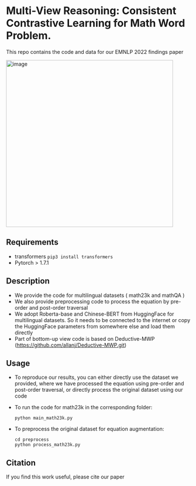# Multi-View Reasoning: Consistent Contrastive Learning for Math Word Problem.
This repo contains the code and data for our EMNLP 2022 findings paper  

<img width="456" alt="image" src="https://user-images.githubusercontent.com/44236100/196947138-b54a139b-69bd-43c7-8cea-da1e61ddc829.png">



## Requirements
* transformers `pip3 install transformers`
* Pytorch > 1.7.1

## Description

- We provide the code for multilingual datasets ( math23k and mathQA )
- We also provide preprocessing code to process the equation by pre-order and post-order traversal
- We adopt Roberta-base and Chinese-BERT from HuggingFace for multilingual datasets. So it needs to be connected to the internet or copy the HuggingFace parameters from somewhere else and load them directly
- Part of bottom-up view code is based on Deductive-MWP (https://github.com/allanj/Deductive-MWP.git)

## Usage

- To reproduce our results, you can either directly use the dataset we provided, where we have processed the equation using pre-order and post-order traversal, or directly process the original dataset using our code

- To run the code for math23k in the corresponding folder:   

  ```
  python main_math23k.py
  ```

- To preprocess the original dataset for equation augmentation:

  ```
  cd preprocess
  python process_math23k.py
  ```
## Citation
If you find this work useful, please cite our paper


  


